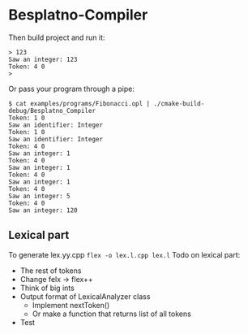 # Besplatno-Compiler

Then build project and run it:
```./Besplatno-Compiler
> 123
Saw an integer: 123
Token: 4 0
> 
```
Or pass your program through a pipe:
```
$ cat examples/programs/Fibonacci.opl | ./cmake-build-debug/Besplatno_Compiler 
Token: 1 0
Saw an identifier: Integer
Token: 1 0
Saw an identifier: Integer
Token: 4 0
Saw an integer: 1
Token: 4 0
Saw an integer: 1
Token: 4 0
Saw an integer: 1
Token: 4 0
Saw an integer: 5
Token: 4 0
Saw an integer: 120
```

## Lexical part
To generate lex.yy.cpp
```flex -o lex.l.cpp lex.l```
Todo on lexical part:
* The rest of tokens
* Change felx -> flex++
* Think of big ints
* Output format of LexicalAnalyzer class
    * Implement nextToken()
    * Or make a function that returns list of all tokens
* Test